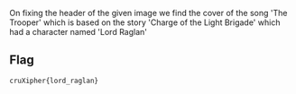 On fixing the header of the given image we find the cover of the song 'The Trooper' which is based on the story 'Charge of the Light Brigade' which had a character named 'Lord Raglan'

## Flag
```
cruXipher{lord_raglan}
```
